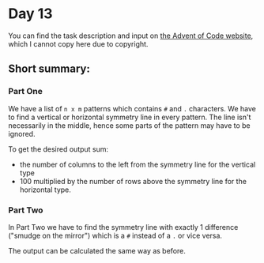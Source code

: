 # Day 13

You can find the task description and input on [the Advent of Code website](https://adventofcode.com/2023/day/13), which I cannot copy here due to copyright.

## Short summary:

### Part One

We have a list of <code>n x m</code> patterns which contains <code>#</code> and <code>.</code> characters.
We have to find a vertical or horizontal symmetry line in every pattern.
The line isn't necessarily in the middle, hence some parts of the pattern may have to be ignored.

To get the desired output sum:
- the number of columns to the left from the symmetry line for the vertical type
- 100 multiplied by the number of rows above the symmetry line for the horizontal type.

### Part Two

In Part Two we have to find the symmetry line with exactly 1 difference ("smudge on the mirror") which is a <code>#</code> instead of a <code>.</code> or vice versa.

The output can be calculated the same way as before.